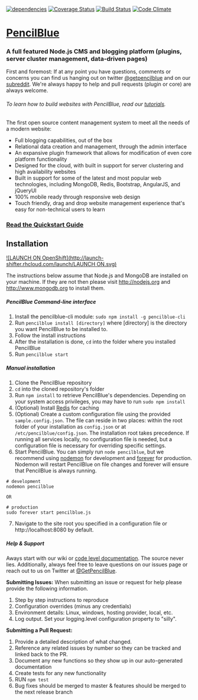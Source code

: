 [![dependencies](https://david-dm.org/pencilblue/pencilblue.png)](https://david-dm.org/pencilblue/pencilblue) [![Coverage Status](https://coveralls.io/repos/pencilblue/pencilblue/badge.svg?branch=master)](https://coveralls.io/r/pencilblue/pencilblue?branch=master) [![Build Status](https://travis-ci.org/pencilblue/pencilblue.svg?branch=master)](https://travis-ci.org/pencilblue/pencilblue) [![Code Climate](https://codeclimate.com/github/pencilblue/pencilblue/badges/gpa.svg)](https://codeclimate.com/github/pencilblue/pencilblue)

[PencilBlue](http://pencilblue.org)
=====

### A full featured Node.js CMS and blogging platform (plugins, server cluster management, data-driven pages)

First and foremost:  If at any point you have questions, comments or concerns you can find us hanging out on twitter [@getpencilblue](https://twitter.com/GetPencilBlue) and on our [subreddit](http://www.reddit.com/domain/pencilblue.org/).  We're always happy to help and pull requests (plugin or core) are always welcome.  

###### To learn how to build websites with PencilBlue, read our [tutorials](https://pencilblue.org/section/tutorials).

The first open source content management system to meet all the needs of a modern website:

 - Full blogging capabilities, out of the box
 - Relational data creation and management, through the admin interface
 - An expansive plugin framework that allows for modification of even core platform functionality
 - Designed for the cloud, with built in support for server clustering and high availability websites
 - Built in support for some of the latest and most popular web technologies, including MongoDB, Redis, Bootstrap, AngularJS, and jQueryUI
 - 100% mobile ready through responsive web design
 - Touch friendly, drag and drop website management experience that's easy for non-technical users to learn

### [Read the Quickstart Guide](https://github.com/pencilblue/pencilblue/wiki/Quickstart-Guide)

Installation
-----

[![LAUNCH ON OpenShift](http://launch-shifter.rhcloud.com/launch/LAUNCH ON.svg)](https://hub.openshift.com/quickstarts/deploy/159-pencilblue)

The instructions below assume that Node.js and MongoDB are installed on your machine. If they are not then please visit http://nodejs.org and http://www.mongodb.org to install them.

##### PencilBlue Command-line interface
 1. Install the pencilblue-cli module: ```sudo npm install -g pencilblue-cli```
 2. Run ```pencilblue install [directory]``` where [directory] is the directory you want PencilBlue to be installed to.
 3. Follow the install instructions
 4. After the installation is done, ```cd``` into the folder where you installed PencilBlue
 5. Run ```pencilblue start```

##### Manual installation
 1. Clone the PencilBlue repository
 2. ```cd``` into the cloned repository's folder
 3. Run ```npm install``` to retrieve PencilBlue's dependencies. Depending on your system access privileges, you may have to run  ```sudo npm install```
 4. (Optional) Install [Redis](http://redis.io/) for caching
 5. (Optional) Create a custom configuration file using the provided ```sample.config.json```. The file can reside in two places: within the root folder of your installation as ```config.json``` or at ```/etc/pencilblue/config.json```. The installation root takes precedence. If running all services locally, no configuration file is needed, but a configuration file is necessary for overriding specific settings.
 6. Start PencilBlue. You can simply run ```node pencilblue```, but we recommend using [nodemon](https://www.npmjs.org/package/nodemon) for development and [forever](https://www.npmjs.org/package/forever) for production. Nodemon will restart PencilBlue on file changes and forever will ensure that PencilBlue is always running.
 ```
 # development
 nodemon pencilblue

 OR

 # production
 sudo forever start pencilblue.js
 ```
 7. Navigate to the site root you specified in a configuration file or http://localhost:8080 by default.

##### Help & Support
Aways start with our wiki or [code level documentation](http://pencilblue.github.io/).  The source never lies.  Additionally, always feel free to leave questions on our issues page or reach out to us on Twitter at [@GetPencilBlue](https://twitter.com/GetPencilBlue).

**Submitting Issues:**
When submitting an issue or request for help please provide the following information.

1. Step by step instructions to reproduce
2. Configuration overrides (minus any credentials)
3. Environment details: Linux, windows, hosting provider, local, etc.
4. Log output. Set your logging.level configuration property to "silly".

**Submitting a Pull Request:**

1. Provide a detailed description of what changed.  
2. Reference any related issues by number so they can be tracked and linked back to the PR.
3. Document any new functions so they show up in our auto-generated documentation
4. Create tests for any new functionality
5. RUN ```npm test```
6. Bug fixes should be merged to master & features should be merged to the next release branch
